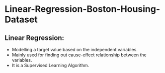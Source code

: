 # Linear-Regression-Boston-Housing-Dataset

## Linear Regression:
- Modelling a target value based on the independent variables.
- Mainly used for finding out cause-effect relationship between the variables.
- It is a Supervised Learning Algorithm.
